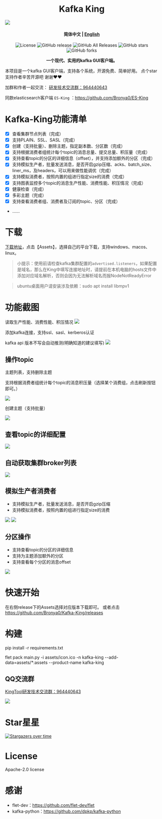 <h1 align="center">Kafka King </h1>

![](docs/snap/p0.png)

<h4 align="center"><strong>简体中文</strong> | <a href="https://github.com/Bronya0/Kafka-King/blob/main/docs/README_EN.md">English</a></h4>

<div align="center">

![License](https://img.shields.io/github/license/Bronya0/Kafka-King)
![GitHub release](https://img.shields.io/github/release/Bronya0/Kafka-King)
![GitHub All Releases](https://img.shields.io/github/downloads/Bronya0/Kafka-King/total)
![GitHub stars](https://img.shields.io/github/stars/Bronya0/Kafka-King)
![GitHub forks](https://img.shields.io/github/forks/Bronya0/Kafka-King)

<strong>一个现代、实用的kafka GUI客户端。</strong>
</div>

本项目是一个kafka GUI客户端，支持各个系统，开源免费、简单好用。
点个star支持作者辛苦开源吧 谢谢❤❤

加群和作者一起交流： <a target="_blank" href="https://qm.qq.com/cgi-bin/qm/qr?k=pDqlVFyLMYEEw8DPJlRSBN27lF8qHV2v&jump_from=webapi&authKey=Wle/K0ARM1YQWlpn6vvfiZuMedy2tT9BI73mUvXVvCuktvi0fNfmNR19Jhyrf2Nz">研发技术交流群：964440643</a>
 
同款elasticsearch客户端 `ES-King` ：https://github.com/Bronya0/ES-King 


# Kafka-King功能清单
- [x] 查看集群节点列表（完成）
- [x] 支持PLAIN、SSL、SASL（完成）
- [x] 创建（支持批量）、删除主题，指定副本数、分区数（完成）
- [x] 支持根据消费者组统计每个topic的消息总量、提交总量、积压量（完成）
- [x] 支持查看topic的分区的详细信息（offset），并支持添加额外的分区（完成）
- [x] 支持模拟生产者，批量发送消息，是否开启gzip压缩、acks、batch_size、liner_ms，及headers，可以用来做性能调优（完成）
- [x] 支持模拟消费者，按照内置的组进行指定size的消费（完成）
- [x] 支持图表监控多个topic的消息生产性能、消费性能、积压情况（完成）
- [x] 健康检查（完成）
- [x] 多彩主题（完成）
- [x] 支持查看消费者组、消费者及订阅的topic、分区（完成）
- ……

# 下载
[下载地址](https://github.com/Bronya0/Kafka-King/releases)，点击【Assets】，选择自己的平台下载，支持windows、macos、linux。

> 小提示：使用前请检查kafka集群配置的`advertised.listeners`，如果配置是域名，那么在King中填写连接地址时，请提前在本机电脑的hosts文件中添加对应域名解析，否则会因为无法解析域名而报NodeNotReadyError

> ubuntu桌面用户请安装涉及依赖：sudo apt install libmpv1
# 功能截图

读取生产性能、消费性能、积压情况
![](docs/snap/p11.png)



添加kafka连接，支持ssl、sasl、kerberos认证

kafka api 版本不写会自动推测(明确知道的建议填写)
![](docs/snap/p0.png)


## 操作topic
主题列表，支持删除主题

支持根据消费者组统计每个topic的消息积压量（选择某个消费组，点击刷新按钮即可。）

![](docs/snap/p9.png)

创建主题（支持批量）

![](docs/snap/p4.png)

## 查看topic的详细配置
![](docs/snap/p6.png)

## 自动获取集群broker列表
![](docs/snap/p2.png)

## 模拟生产者消费者
- 支持模拟生产者，批量发送消息，是否开启gzip压缩
- 支持模拟消费者，按照内置的组进行指定size的消费

![](docs/snap/p8.png)
![](docs/snap/p10.png)



## 分区操作
- 支持查看topic的分区的详细信息
- 支持为主题添加额外的分区
- 支持查看每个分区的消息offset

![](docs/snap/p5.png)


# 快速开始
在右侧release下的Assets选择对应版本下载即可。
或者点击 https://github.com/Bronya0/Kafka-King/releases

# 构建

pip install -r requirements.txt

flet pack main.py -i assets/icon.ico  -n kafka-king --add-data=assets/*:assets --product-name kafka-king

## QQ交流群
<a target="_blank" href="https://qm.qq.com/cgi-bin/qm/qr?k=pDqlVFyLMYEEw8DPJlRSBN27lF8qHV2v&jump_from=webapi&authKey=Wle/K0ARM1YQWlpn6vvfiZuMedy2tT9BI73mUvXVvCuktvi0fNfmNR19Jhyrf2Nz">KingTool研发技术交流群：964440643</a>

![](assets/qq.jpg)


# Star星星
[![Stargazers over time](https://starchart.cc/Bronya0/Kafka-King.svg)](https://starchart.cc/Bronya0/Kafka-King)


# License
Apache-2.0 license

# 感谢
- flet-dev：https://github.com/flet-dev/flet
- kafka-python：https://github.com/dpkp/kafka-python
